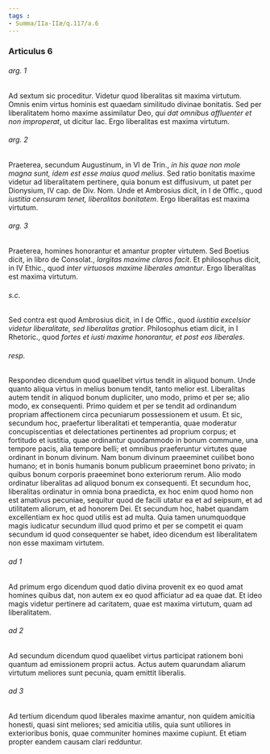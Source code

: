 ```yaml
---
tags : 
- Summa/IIa-IIæ/q.117/a.6
---
```


### Articulus 6

###### arg. 1
Ad sextum sic proceditur. Videtur quod liberalitas sit maxima virtutum. Omnis enim virtus hominis est quaedam similitudo divinae bonitatis. Sed per liberalitatem homo maxime assimilatur Deo, *qui dat omnibus affluenter et non improperat*, ut dicitur Iac. Ergo liberalitas est maxima virtutum.

###### arg. 2
Praeterea, secundum Augustinum, in VI de Trin., *in his quae non mole magna sunt, idem est esse maius quod melius*. Sed ratio bonitatis maxime videtur ad liberalitatem pertinere, quia bonum est diffusivum, ut patet per Dionysium, IV cap. de Div. Nom. Unde et Ambrosius dicit, in I de Offic., quod *iustitia censuram tenet, liberalitas bonitatem*. Ergo liberalitas est maxima virtutum.

###### arg. 3
Praeterea, homines honorantur et amantur propter virtutem. Sed Boetius dicit, in libro de Consolat., *largitas maxime claros facit*. Et philosophus dicit, in IV Ethic., quod *inter virtuosos maxime liberales amantur*. Ergo liberalitas est maxima virtutum.

###### s.c.
Sed contra est quod Ambrosius dicit, in I de Offic., quod *iustitia excelsior videtur liberalitate, sed liberalitas gratior*. Philosophus etiam dicit, in I Rhetoric., quod *fortes et iusti maxime honorantur, et post eos liberales*.

###### resp.
Respondeo dicendum quod quaelibet virtus tendit in aliquod bonum. Unde quanto aliqua virtus in melius bonum tendit, tanto melior est. Liberalitas autem tendit in aliquod bonum dupliciter, uno modo, primo et per se; alio modo, ex consequenti. Primo quidem et per se tendit ad ordinandum propriam affectionem circa pecuniarum possessionem et usum. Et sic, secundum hoc, praefertur liberalitati et temperantia, quae moderatur concupiscentias et delectationes pertinentes ad proprium corpus; et fortitudo et iustitia, quae ordinantur quodammodo in bonum commune, una tempore pacis, alia tempore belli; et omnibus praeferuntur virtutes quae ordinant in bonum divinum. Nam bonum divinum praeeminet cuilibet bono humano; et in bonis humanis bonum publicum praeeminet bono privato; in quibus bonum corporis praeeminet bono exteriorum rerum. Alio modo ordinatur liberalitas ad aliquod bonum ex consequenti. Et secundum hoc, liberalitas ordinatur in omnia bona praedicta, ex hoc enim quod homo non est amativus pecuniae, sequitur quod de facili utatur ea et ad seipsum, et ad utilitatem aliorum, et ad honorem Dei. Et secundum hoc, habet quandam excellentiam ex hoc quod utilis est ad multa. Quia tamen unumquodque magis iudicatur secundum illud quod primo et per se competit ei quam secundum id quod consequenter se habet, ideo dicendum est liberalitatem non esse maximam virtutem.

###### ad 1
Ad primum ergo dicendum quod datio divina provenit ex eo quod amat homines quibus dat, non autem ex eo quod afficiatur ad ea quae dat. Et ideo magis videtur pertinere ad caritatem, quae est maxima virtutum, quam ad liberalitatem.

###### ad 2
Ad secundum dicendum quod quaelibet virtus participat rationem boni quantum ad emissionem proprii actus. Actus autem quarundam aliarum virtutum meliores sunt pecunia, quam emittit liberalis.

###### ad 3
Ad tertium dicendum quod liberales maxime amantur, non quidem amicitia honesti, quasi sint meliores; sed amicitia utilis, quia sunt utiliores in exterioribus bonis, quae communiter homines maxime cupiunt. Et etiam propter eandem causam clari redduntur.

